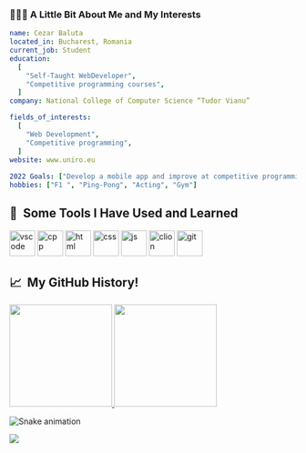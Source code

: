 ###  👨🏻‍💻  A Little Bit About Me and My Interests

```yaml
name: Cezar Baluta
located_in: Bucharest, Romania
current_job: Student
education:
  [
    "Self-Taught WebDeveloper",
    "Competitive programming courses",
  ]
company: National College of Computer Science “Tudor Vianu”

fields_of_interests:
  [
    "Web Development",
    "Competitive programming",
  ]
website: www.uniro.eu
  
2022 Goals: ["Develop a mobile app and improve at competitive programming"]
hobbies: ["F1 ", "Ping-Pong", "Acting", "Gym"]

```

<h2> 🚀 &nbsp;Some Tools I Have Used and Learned</h2>
<p align="left">
<img src="https://cdn.jsdelivr.net/gh/devicons/devicon/icons/vscode/vscode-original.svg" alt="vscode" width="45" height="45"/>
 <img src="https://cdn.jsdelivr.net/gh/devicons/devicon/icons/cplusplus/cplusplus-original.svg"alt="cpp" width="45" height="45"/>
  <img src="https://cdn.jsdelivr.net/gh/devicons/devicon/icons/html5/html5-original.svg" alt="html" width="45" height="45"/>
  <img src="https://cdn.jsdelivr.net/gh/devicons/devicon/icons/css3/css3-original.svg" alt="css" width="45" height="45"/>
    <img src="https://cdn.jsdelivr.net/gh/devicons/devicon/icons/javascript/javascript-original.svg" alt="js" width="45" height="45"/>
      <img src="https://upload.wikimedia.org/wikipedia/commons/6/62/Clion.svg" alt="clion" width="45" height="45"/>
  <img src="https://upload.wikimedia.org/wikipedia/commons/3/3f/Git_icon.svg" alt="git" width="45" height="45"/>
  
</p>


<h2> 📈 &nbsp;My GitHub History!</h2>
<a href="https://github.com/CezarBaluta">
  <img height="180em" src="https://github-readme-stats.vercel.app/api?username=CezarBaluta&theme=noctis_minimus&show_icons=true" />
  <img height="180em" src="https://github-readme-stats.vercel.app/api/top-langs/?username=CezarBaluta&theme=noctis_minimus&layout=compact" />
</a>

![Snake animation](https://github.com/thepiyushmalhotra/thepiyushmalhotra/blob/output/github-contribution-grid-snake.svg)
  
<p align="left">
  <img src="https://capsule-render.vercel.app/api?type=waving&color=gradient&height=100&section=footer"/>
</p>
